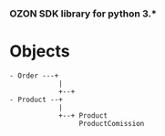 ### OZON SDK library for python 3.*

# Objects
    
    - Order ---+
                |
                +--+ 
    - Product --+
                |
                +--+ Product
                     ProductComission